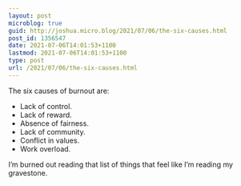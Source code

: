 ```yaml
---
layout: post
microblog: true
guid: http://joshua.micro.blog/2021/07/06/the-six-causes.html
post_id: 1356547
date: 2021-07-06T14:01:53+1100
lastmod: 2021-07-06T14:01:53+1100
type: post
url: /2021/07/06/the-six-causes.html
---
```

The six causes of burnout are:

- Lack of control.
- Lack of reward.
- Absence of fairness.
- Lack of community.
- Conflict in values.
- Work overload.

I’m burned out reading that list of things that feel like I’m reading my gravestone.
